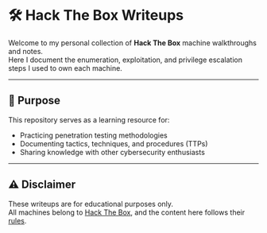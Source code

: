 # 🛠️ Hack The Box Writeups

Welcome to my personal collection of **Hack The Box** machine walkthroughs and notes.  
Here I document the enumeration, exploitation, and privilege escalation steps I used to own each machine.

---

## 🧠 Purpose

This repository serves as a learning resource for:
- Practicing penetration testing methodologies
- Documenting tactics, techniques, and procedures (TTPs)
- Sharing knowledge with other cybersecurity enthusiasts

---

## ⚠️ Disclaimer

These writeups are for educational purposes only.  
All machines belong to [Hack The Box](https://www.hackthebox.com), and the content here follows their [rules](https://www.hackthebox.com/rules).
